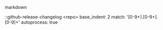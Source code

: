 
markdown

::github-release-changelog <org>\<repo>
    base_indent: 2
    <!-- token: !ENV GITHUB_TOKEN -->
    <!-- github_api_url: <url> -->
    <!-- release_template: <jinja2 str> -->
    match: '[0-9+].[0-9+].[0-9]+'
    autoprocess: true